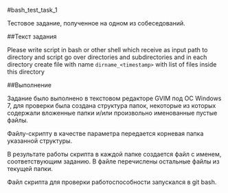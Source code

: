 #bash_test_task_1

Тестовое задание, полученное на одном из собеседований.

##Текст задания

Please write script in bash or other shell which receive as input path to directory and script go over directories and subdirectories and in each directory create file with name `dirname_<timestamp>` with list of files inside this directory 

##Выполнение

Задание было выполнено в текстовом редакторе GVIM под ОС Windows 7, для проверки была создана структура папок, некоторые из которых содержали вложенные папки и/или произвольно именованные пустые файлы.

Файлу-скрипту в качестве параметра передается корневая папка указанной структуры.

В результате работы скрипта в каждой папке создается файл с именем, соответствующим заданию. В файле перечислены остальные файлы из текущей папки.

Файл скрипта для проверки работоспособности запускался в git bash.
